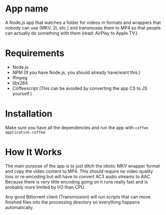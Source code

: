 # App name

A Node.js app that watches a folder for videos in formats and wrappers that nobody can use (MKV, 2t, etc.) and transmuxes them to MP4 so that people can actually do something with them (read: AirPlay to Apple TV.)

# Requirements

- Node.js
- NPM (If you have Node.js, you should already have/want this.)
- ffmpeg
- libx264
- Coffeescript (This can be avoided by converting the app CS to JS yourself.)

# Installation

Make sure you have all the dependencies and run the app with `coffee application.coffee`

# How It Works

The main purpose of the app is to just ditch the idiotic MKV wrapper format and copy the video content to MP4. This _should_ require no video quality loss or re-encoding but will have to convert AC3 audio streams to AAC. Because there is very little encoding going on it runs really fast and is probably more limited by I/O than CPU.

Any good Bittorrent client (Transmission) will run scripts that can move finished files into the processing directory so everything happens automatically.